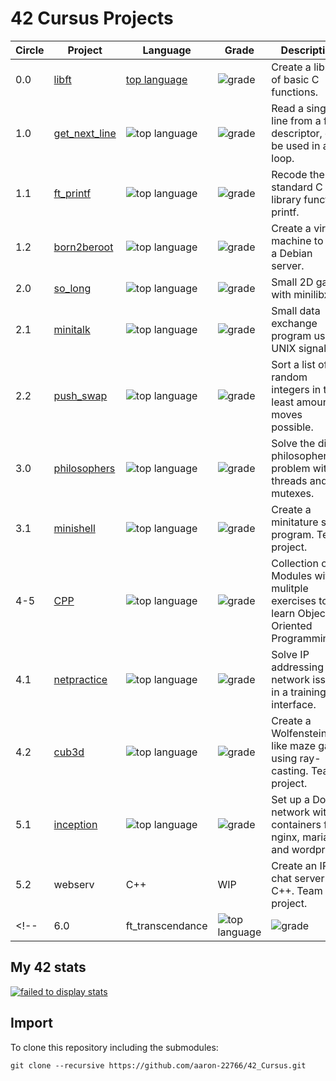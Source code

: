 # 42 Cursus Projects

| Circle | Project | Language | Grade | Description |
|--------|---------|----------|-------|-------------|
| 0.0 | [libft](https://github.com/aaron-22766/42_42_libft) | [top language](https://img.shields.io/github/languages/top/aaron-22766/42_libft) | ![grade](https://img.shields.io/badge/:-125%25-success?style?style&logo=42) | Create a library of basic C functions. |
| 1.0 | [get_next_line](https://github.com/aaron-22766/42_get_next_line) | ![top language](https://img.shields.io/github/languages/top/aaron-22766/42_get_next_line) | ![grade](https://img.shields.io/badge/:-125%25-success?style&logo=42) | Read a single line from a file descriptor, can be used in a loop. |
| 1.1 | [ft_printf](https://github.com/aaron-22766/42_ft_printf) | ![top language](https://img.shields.io/github/languages/top/aaron-22766/42_ft_printf) | ![grade](https://img.shields.io/badge/:-125%25-success?style&logo=42) | Recode the standard C library function, printf. |
| 1.2 | [born2beroot](https://github.com/aaron-22766/42_born2beroot) | ![top language](https://img.shields.io/github/languages/top/aaron-22766/42_born2beroot) | ![grade](https://img.shields.io/badge/:-125%25-success?style&logo=42) | Create a virtual machine to host a Debian server. |
| 2.0 | [so_long](https://github.com/aaron-22766/42_so_long) | ![top language](https://img.shields.io/github/languages/top/aaron-22766/42_so_long) | ![grade](https://img.shields.io/badge/:-125%25-success?style&logo=42) | Small 2D game with minilibx. |
| 2.1 | [minitalk](https://github.com/aaron-22766/42_minitalk) | ![top language](https://img.shields.io/github/languages/top/aaron-22766/42_minitalk) | ![grade](https://img.shields.io/badge/:-125%25-success?style&logo=42) | Small data exchange program using UNIX signals. |
| 2.2 | [push_swap](https://github.com/aaron-22766/42_push_swap) | ![top language](https://img.shields.io/github/languages/top/aaron-22766/42_push_swap) | ![grade](https://img.shields.io/badge/:-100%25-success?style&logo=42) | Sort a list of random integers in the least amount of moves possible. |
| 3.0 | [philosophers](https://github.com/aaron-22766/42_philosophers) | ![top language](https://img.shields.io/github/languages/top/aaron-22766/42_philosophers) | ![grade](https://img.shields.io/badge/:-100%25-success?style&logo=42) | Solve the dining philosophers problem with threads and mutexes. |
| 3.1 | [minishell](https://github.com/aaron-22766/42_minishell) | ![top language](https://img.shields.io/github/languages/top/aaron-22766/42_minishell) |  ![grade](https://img.shields.io/badge/:-101%25-success?style&logo=42) | Create a minitature shell program. Team project. |
| 4-5 | [CPP](https://github.com/aaron-22766/42_CPP) | ![top language](https://img.shields.io/github/languages/top/aaron-22766/42_CPP) | ![grade](https://img.shields.io/badge/:-100%25-success?style&logo=42) | Collection of Modules with mulitple exercises to learn Object-Oriented Programming. |
| 4.1 | [netpractice](https://github.com/aaron-22766/42_netpractice) | ![top language](https://img.shields.io/github/languages/top/aaron-22766/42_netpractice) | ![grade](https://img.shields.io/badge/:-100%25-success?style&logo=42) | Solve IP addressing and network issues in a training interface. |
| 4.2 | [cub3d](https://github.com/aaron-22766/42_cub3D.git) | ![top language](https://img.shields.io/github/languages/top/aaron-22766/42_cub3D) |  ![grade](https://img.shields.io/badge/:-125%25-success?style&logo=42) | Create a Wolfenstein3D-like maze game using ray-casting. Team project. |
| 5.1 | [inception](https://github.com/aaron-22766/42_inception) | ![top language](https://img.shields.io/github/languages/top/aaron-22766/42_inception) | ![grade](https://img.shields.io/badge/:-100%25-success?style&logo=42) | Set up a Docker network with containers for nginx, mariadb, and wordpress. |
| 5.2 | webserv | C++ | WIP | Create an IRC chat server in C++. Team project. |
<!--| 6.0 | ft_transcendance | ![top language](https://img.shields.io/github/languages/top/aaron-33766/42_ft_transcendance) | ![grade](https://img.shields.io/badge/:-WIP-blue&logo=42) | Create a website where users can chat and play pong. Team project. |-->

## My 42 stats

[![failed to display stats](https://badge.mediaplus.ma/honeytones/arabenst?1337Badge=off&UM6P=off)](https://github.com/oakoudad/badge42)

## Import

To clone this repository including the submodules:
```
git clone --recursive https://github.com/aaron-22766/42_Cursus.git
```
